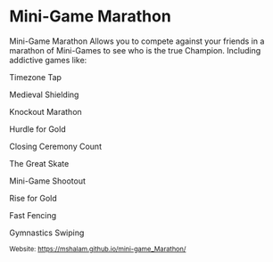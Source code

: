 # Mini-Game Marathon

Mini-Game Marathon Allows you to compete against your friends in a marathon of Mini-Games to see who is the true Champion. Including addictive games like: 


Timezone Tap

Medieval Shielding

Knockout Marathon

Hurdle for Gold 

Closing Ceremony Count

The Great Skate

Mini-Game Shootout

Rise for Gold

Fast Fencing

Gymnastics Swiping



<small>Website: https://mshalam.github.io/mini-game_Marathon/<small>
